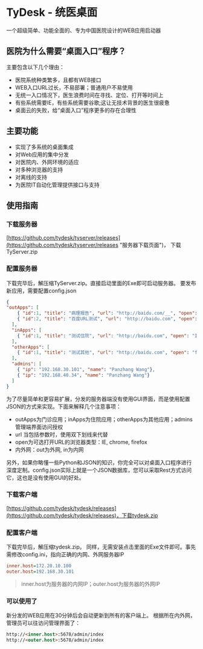 # TyDesk - 统医桌面
一个超级简单、功能全面的、专为中国医院设计的WEB应用启动器

## 医院为什么需要“桌面入口”程序？
主要包含以下几个理由：

- 医院系统种类繁多，且都有WEB接口
- WEB入口URL过长，不易部署；普通用户不易使用
- 无统一入口情况下，医生浪费时间在寻找、定位、打开等时间上
- 有些系统需要IE，有些系统需要谷歌;这让无技术背景的医生很疲惫
- 桌面云的失败，给“桌面入口”程序更多的存在合理性

## 主要功能
- 实现了多系统的桌面集成
- 对Web应用的集中分发
- 对医院内、外网环境的适应
- 对多种浏览器的支持
- 对离线的支持
- 为医院IT自动化管理提供接口与支持

## 使用指南

### 下载服务器
[https://github.com/tydesk/tyserver/releases](https://github.com/tydesk/tyserver/releases "服务器下载页面")， 下载TyServer.zip

### 配置服务器
下载完毕后，解压缩TyServer.zip。直接启动里面的Exe即可启动服务器。 要发布新应用，需要配置config.json


```json
{
"outApps": [
    { "id":1, "title": "病理报告", "url": "http://baidu.com/__", "open": "chrome", "net": "out"},
    { "id":2, "title": "百度URL测试", "url": "http://baidu.com", "open": "chrome", "net": "in"}
  ],
  "inApps": [
    { "id":1, "title": "测试住院", "url": "http://baidu.com", "open": "IE", "net": "in"}
  ],
  "otherApps": [
    { "id":1, "title": "测试其他", "url": "http://baidu.com", "open": "firefox", "net": "out"}
  ],
  "admins": [
    { "ip": "192.168.30.101", "name": "Panzhang Wang"},
    { "ip": "192.168.40.34", "name": "Panzhang Wang"}
  ]
}
```

为了尽量简单和更容易扩展，分发的服务器端没有使用GUI界面，而是使用配置JSON的方式来实现。下面来解释几个注意事项：
- outApps为门诊应用；inApps为住院应用；otherApps为其他应用；admins管理端界面访问授权
- url 当包括参数时，使用双下划线来代替
- open为可选打开URL的浏览器类型：IE, chrome, firefox
- 内外网：out为外网, in为内网

另外，如果你略懂一些Python和JSON的知识，你完全可以对桌面入口程序进行深度定制。config.json实际上就是一个JSON数据库，您可以采取Rest方式访问它，这也是没有使用GUI的好处。

### 下载客户端
[https://github.com/tydesk/tydesk/releases](https://github.com/tydesk/tydesk/releases)，下载tydesk.zip

### 配置客户端
下载完毕后，解压缩tydesk.zip。 同样，无需安装点击里面的Exe文件即可。事先需修改config.ini，指向正确的内网、外网服务器IP
```ini
inner.host=172.20.10.100
outer.host=192.168.30.101
```
> inner.host为服务器的内网IP；outer.host为服务器的外网IP

### 可以使用了
新分发的WEB应用在30分钟后会自动更新到所有的客户端上。 根据所在内外网，管理员可以往访问管理界面了：
```html
http://<inner.host>:5678/admin/index
http://<outer.host>:5678/admin/index
```




